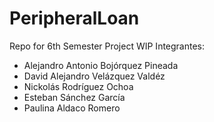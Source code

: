# PeripheralLoan

Repo for 6th Semester Project
WIP
Integrantes:
- Alejandro Antonio Bojórquez Pineada 
- David Alejandro Velázquez Valdéz 
- Nickolás Rodríguez Ochoa
- Esteban Sánchez García 
- Paulina Aldaco Romero
